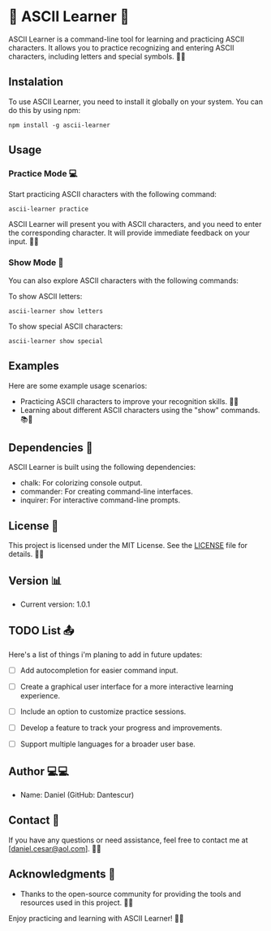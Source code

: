 # &#127775; ASCII Learner &#127775;

ASCII Learner is a command-line tool for learning and practicing ASCII characters. It allows you to practice recognizing and entering ASCII characters, including letters and special symbols. &#127919;&#128293;

## Instalation

To use ASCII Learner, you need to install it globally on your system. You can do this by using npm:

```
npm install -g ascii-learner
```
## Usage

### Practice Mode &#128187;

Start practicing ASCII characters with the following command:
```
ascii-learner practice
```
ASCII Learner will present you with ASCII characters, and you need to enter the corresponding character. It will provide immediate feedback on your input. &#127941;&#129302;

### Show Mode &#127912;

You can also explore ASCII characters with the following commands:

To show ASCII letters:


```
ascii-learner show letters
```

To show special ASCII characters:


```
ascii-learner show special
```

## Examples

Here are some example usage scenarios:

- Practicing ASCII characters to improve your recognition skills. &#128064;&#128161;
- Learning about different ASCII characters using the "show" commands. &#128218;&#129511;

## Dependencies &#128295;

ASCII Learner is built using the following dependencies:

- chalk: For colorizing console output.
- commander: For creating command-line interfaces.
- inquirer: For interactive command-line prompts.

## License &#128195;

This project is licensed under the MIT License. See the [LICENSE](LICENSE) file for details. &#128221;&#9989;

## Version &#128202;

- Current version: 1.0.1

## TODO List &#128228;

Here's a list of things i'm planing to add in future updates:

- [ ] Add autocompletion for easier command input.
- [ ] Create a graphical user interface for a more interactive learning experience.
- [ ] Include an option to customize practice sessions.
- [ ] Develop a feature to track your progress and improvements.
- [ ] Support multiple languages for a broader user base.


## Author &#128187;&#8205;&#128187;

- Name: Daniel (GitHub: Dantescur)

## Contact &#128231;

If you have any questions or need assistance, feel free to contact me at [daniel.cesar@aol.com]. &#128231;&#128222;

## Acknowledgments &#128079;

- Thanks to the open-source community for providing the tools and resources used in this project. &#128131;&#128588;

Enjoy practicing and learning with ASCII Learner! &#127752;&#128314;
